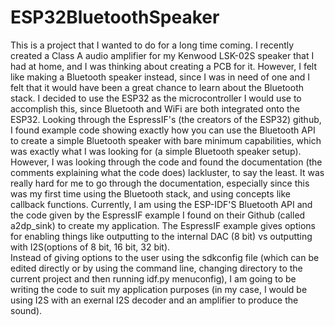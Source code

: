# ESP32BluetoothSpeaker  
This is a project that I wanted to do for a long time coming. I recently created a Class A audio amplifier for my Kenwood LSK-02S speaker that I had at home, and I was thinking about creating a PCB for it. However, I felt like making a Bluetooth speaker instead, since I was in need of one and I felt that it would have been a great chance to learn about the Bluetooth stack. I decided to use the ESP32 as the microcontroller I would use to accomplish this, since Bluetooth and WiFi are both integrated onto the ESP32.
  Looking through the EspressIF's (the creators of the ESP32) github, I found example code showing exactly how you can use the Bluetooth API to create a simple Bluetooth speaker with bare minimum capabilities, which was exactly what I was looking for (a simple Bluetooth speaker setup). However, I was looking through the code and found the documentation (the comments explaining what the code does) lackluster, to say the least. It was really hard for me to go through the documentation, especially since this was my first time using the Bluetooth stack, and using concepts like callback functions.
  Currently, I am using the ESP-IDF'S Bluetooth API and the code given by the EspressIF example I found on their Github (called a2dp_sink) to create my application. The EspressIF example gives options for enabling things like outputting to the internal DAC (8 bit) vs outputting with I2S(options of 8 bit, 16 bit, 32 bit).  
  Instead of giving options to the user using the sdkconfig file (which can be edited directly or by using the command line, changing directory to the current project and then running idf.py menuconfig), I am going to be writing the code to suit my application purposes (in my case, I would be using I2S with an exernal I2S decoder and an amplifier to produce the sound). 
